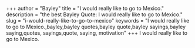 +++
author = "Bayley"
title = "I would really like to go to Mexico."
description = "the best Bayley Quote: I would really like to go to Mexico."
slug = "i-would-really-like-to-go-to-mexico"
keywords = "I would really like to go to Mexico.,bayley,bayley quotes,bayley quote,bayley sayings,bayley saying,quotes, sayings,quote, saying, motivation"
+++
I would really like to go to Mexico.

